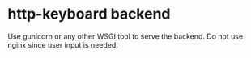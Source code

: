 # http-keyboard backend

Use gunicorn or any other WSGI tool to serve the backend. Do not use nginx since user input is needed.
